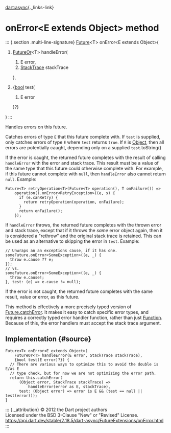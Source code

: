 [dart:async](../../dart-async/dart-async-library){._links-link}

onError\<E extends Object\> method
==================================

::: {.section .multi-line-signature}
[Future](../future-class)\<T\> onError\<E extends Object\>(

1.  [FutureOr](../futureor-class)\<T\> handleError(
    1.  E error,
    2.  [StackTrace](../../dart-core/stacktrace-class) stackTrace

    ),
2.  {[bool](../../dart-core/bool-class) test(
    1.  E error

    )?}

)
:::

Handles errors on this future.

Catches errors of type `E` that this future complete with. If `test` is
supplied, only catches errors of type `E` where `test` returns `true`.
If `E` is [Object](../../dart-core/object-class), then all errors are
potentially caught, depending only on a supplied `test`.toString()

If the error is caught, the returned future completes with the result of
calling `handleError` with the error and stack trace. This result must
be a value of the same type that this future could otherwise complete
with. For example, if this future cannot complete with `null`, then
`handleError` also cannot return `null`. Example:

``` {.language-dart data-language="dart"}
Future<T> retryOperation<T>(Future<T> operation(), T onFailure()) =>
    operation().onError<RetryException>((e, s) {
      if (e.canRetry) {
        return retryOperation(operation, onFailure);
      }
      return onFailure();
    });
```

If `handleError` throws, the returned future completes with the thrown
error and stack trace, except that if it throws the *same* error object
again, then it is considered a \"rethrow\" and the original stack trace
is retained. This can be used as an alternative to skipping the error in
`test`. Example:

``` {.language-dart data-language="dart"}
// Unwraps an an exceptions cause, if it has one.
someFuture.onError<SomeException>((e, _) {
  throw e.cause ?? e;
});
// vs.
someFuture.onError<SomeException>((e, _) {
  throw e.cause!;
}, test: (e) => e.cause != null);
```

If the error is not caught, the returned future completes with the same
result, value or error, as this future.

This method is effectively a more precisely typed version of
[Future.catchError](../future/catcherror). It makes it easy to catch
specific error types, and requires a correctly typed error handler
function, rather than just [Function](../../dart-core/function-class).
Because of this, the error handlers must accept the stack trace
argument.

Implementation {#source}
--------------

``` {.language-dart data-language="dart"}
Future<T> onError<E extends Object>(
    FutureOr<T> handleError(E error, StackTrace stackTrace),
    {bool test(E error)?}) {
  // There are various ways to optimize this to avoid the double is E/as E
  // type check, but for now we are not optimizing the error path.
  return this.catchError(
      (Object error, StackTrace stackTrace) =>
          handleError(error as E, stackTrace),
      test: (Object error) => error is E && (test == null || test(error)));
}
```

::: {._attribution}
© 2012 the Dart project authors\
Licensed under the BSD 3-Clause \"New\" or \"Revised\" License.\
<https://api.dart.dev/stable/2.18.5/dart-async/FutureExtensions/onError.html>
:::
